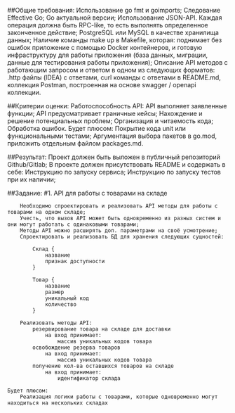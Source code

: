 ##Общие требования:
    Использование go fmt и goimports;
    Следование Effective Go;
    Go актуальной версии;
    Использование JSON-API. Каждая операция должна быть RPC-like, то есть выполнять определенное законченное действие;
    PostgreSQL или MySQL в качестве хранилища данных;
    Наличие команды make up в Makefile, которая: поднимает без ошибок приложение с помощью Docker контейнеров, и готовую инфраструктуру для работы приложения (база данных, миграции, данные для тестирования работы приложения);
    Описание API методов с работающим запросом и ответом в одном из следующих форматов: .http файлы (IDEA) с ответами, curl команды с ответами в README.md, коллекция Postman, построенная на основе swagger / openapi коллекции.

##Критерии оценки:
    Работоспособность API:
        API выполняет заявленные функции;
        API предусматривает граничные кейсы;
        Нахождение и решение потенциальных проблем;
        Организация и читаемость кода;
        Обработка ошибок.
    Будет плюсом:
        Покрытие кода unit или функциональными тестами;
        Аргументация выбора пакетов в go.mod, приложить отдельным файлом packages.md.

##Результат:
    Проект должен быть выложен в публичный репозиторий Github/Gitlab;
    В проекте должен присутствовать README и содержать в себе:
        Инструкцию по запуску сервиса;
        Инструкцию по запуску тестов при их наличии;

##Задание:
    #1. API для работы с товарами на складе

        Необходимо спроектировать и реализовать API методы для работы с товарами на одном складе;
        Учесть, что вызов API может быть одновременно из разных систем и они могут работать с одинаковыми товарами;
        Методы API можно расширять доп. параметрами на своё усмотрение;
        Спроектировать и реализовать БД для хранения следующих сущностей:

            Склад {
                название
                признак доступности
            }

            Товар {
                название
                размер
                уникальный код
                количество
            }

        Реализовать методы API:
            резервирование товара на складе для доставки
                на вход принимает:
                    массив уникальных кодов товара
            освобождение резерва товаров
                на вход принимает:
                    массив уникальных кодов товара
            получение кол-ва оставшихся товаров на складе
                на вход принимает:
                    идентификатор склада
    
    Будет плюсом:
        Реализация логики работы с товарами, которые одновременно могут находиться на нескольких складах
